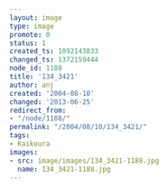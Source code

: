 ```yaml
---
layout: image
type: image
promote: 0
status: 1
created_ts: 1092143833
changed_ts: 1372159444
node_id: 1188
title: '134_3421'
author: anj
created: '2004-08-10'
changed: '2013-06-25'
redirect_from:
- "/node/1188/"
permalink: "/2004/08/10/134_3421/"
tags:
- Kaikoura
images:
- src: image/images/134_3421-1188.jpg
  name: 134_3421-1188.jpg
---
```


